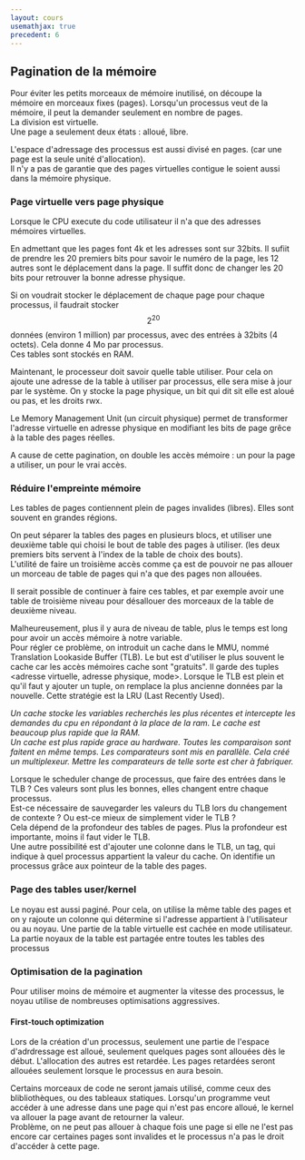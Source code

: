 ```yaml
---
layout: cours
usemathjax: true
precedent: 6
---
```


## Pagination de la mémoire

Pour éviter les petits morceaux de mémoire inutilisé, on découpe la mémoire en morceaux fixes (pages). Lorsqu'un processus veut de la mémoire, il peut la demander seulement en nombre de pages.  
La division est virtuelle.  
Une page a seulement deux états : alloué, libre.

L'espace d'adressage des processus est aussi divisé en pages. (car une page est la seule unité d'allocation).  
Il n'y a pas de garantie que des pages virtuelles contigue le soient aussi dans la mémoire physique.  

### Page virtuelle vers page physique

Lorsque le CPU execute du code utilisateur il n'a que des adresses mémoires virtuelles.

En admettant que les pages font 4k et les adresses sont sur 32bits. Il sufiit de prendre les 20 premiers bits pour savoir le numéro de la page, les 12 autres sont le déplacement dans la page. Il suffit donc de changer les 20 bits pour retrouver la bonne adresse physique.

Si on voudrait stocker le déplacement de chaque page pour chaque processus, il faudrait stocker $$2^{20}$$ données  (environ 1 million) par processus, avec des entrées à 32bits (4 octets). Cela donne 4 Mo par processus.  
Ces tables sont stockés en RAM.
 
Maintenant, le processeur doit savoir quelle table utiliser. Pour cela on ajoute une adresse de la table à utiliser par processus, elle sera mise à jour par le système. On y stocke la page physique, un bit qui dit sit elle est aloué ou pas, et les droits rwx.
 
Le Memory Management Unit (un circuit physique) permet de transformer l'adresse virtuelle en adresse physique en modifiant les bits de page grêce à la table des pages réelles.
 
A cause de cette pagination, on double les accès mémoire : un pour la page a utiliser, un pour le vrai accès.
 
### Réduire l'empreinte mémoire
 
Les tables de pages contiennent plein de pages invalides (libres). Elles sont souvent en grandes régions.

On peut séparer la tables des pages en plusieurs blocs, et utiliser une deuxième table qui choisi le bout de table des pages à utiliser. (les deux premiers bits servent à l'index de la table de choix des bouts).  
L'utilité de faire un troisième accès comme ça est de pouvoir ne pas allouer un morceau de table de pages qui n'a que des pages non allouées.

Il serait possible de continuer à faire ces tables, et par exemple avoir une table de troisième niveau pour désallouer des morceaux de la table de deuxième niveau.

Malheureusement, plus il y aura de niveau de table, plus le temps est long pour avoir un accès mémoire à notre variable.  
Pour régler ce problème, on introduit un cache dans le MMU, nommé Translation Lookaside Buffer (TLB). Le but est d'utiliser le plus souvent le cache car les accès mémoires cache sont "gratuits". Il garde des tuples <adresse virtuelle, adresse physique, mode>. Lorsque le TLB est plein et qu'il faut y ajouter un tuple, on remplace la plus ancienne données par la nouvelle. Cette stratégie est la LRU (Last Recently Used). 

*Un cache stocke les variables recherchés les plus récentes et intercepte les demandes du cpu en répondant à la place de la ram. Le cache est beaucoup plus rapide que la RAM.*  
*Un cache est plus rapide grace au hardware. Toutes les comparaison sont faitent en même temps. Les comparateurs sont mis en parallèle. Cela créé un multiplexeur. Mettre les comparateurs de telle sorte est cher à fabriquer.*

Lorsque le scheduler change de processus, que faire des entrées dans le TLB ? Ces valeurs sont plus les bonnes, elles changent entre chaque processus.  
Est-ce nécessaire de sauvegarder les valeurs du TLB lors du changement de contexte ? Ou est-ce mieux de simplement vider le TLB ?  
Cela dépend de la profondeur des tables de pages. Plus la profondeur est importante, moins il faut vider le TLB.  
Une autre possibilité est d'ajouter une colonne dans le TLB, un tag, qui indique à quel processus appartient la valeur du cache. On identifie un processus grâce aux pointeur de la table des pages.

### Page des tables user/kernel

Le noyau est aussi paginé. Pour cela, on utilise la même table des pages et on y rajoute un colonne qui détermine si l'adresse appartient à l'utilisateur ou au noyau. Une partie de la table virtuelle est cachée en mode utilisateur.  
La partie noyaux de la table est partagée entre toutes les tables des processus

### Optimisation de la pagination

Pour utiliser moins de mémoire et augmenter la vitesse des processus, le noyau utilise de nombreuses optimisations aggressives.

#### First-touch optimization

Lors de la création d'un processus, seulement une partie de l'espace d'adrdressage est alloué, seulement quelques pages sont allouées dès le début. L'allocation des autres est retardée. Les pages retardées seront allouées seulement lorsque le processus en aura besoin.

Certains morceaux de code ne seront jamais utilisé, comme ceux des blibliothèques, ou des tableaux statiques.
Lorsqu'un programme veut accéder à une adresse dans une page qui n'est pas encore alloué, le kernel va allouer la page avant de retourner la valeur.  
Problème, on ne peut pas allouer à chaque fois une page si elle ne l'est pas encore car certaines pages sont invalides et le processus n'a pas le droit d'accéder à cette page.
